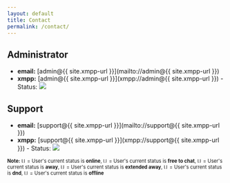 ```yaml
---
layout: default
title: Contact
permalink: /contact/
---
```


## Administrator
* **email:** [admin@{{ site.xmpp-url }}](mailto://admin@{{ site.xmpp-url }})
* **xmpp:** [admin@{{ site.xmpp-url }}](xmpp://admin@{{ site.xmpp-url }}) - Status: <img src="{{ site.url }}/status/admin">

## Support
* **email:** [support@{{ site.xmpp-url }}](mailto://support@{{ site.xmpp-url }})
* **xmpp:** [support@{{ site.xmpp-url }}](xmpp://support@{{ site.xmpp-url }}) - Status: <img src="{{ site.url }}/status/support">

<span style="font-size:0.8em;">**Note:** <img alt="User is Online" height="10" width="10" src="{{ site.url }}/img/status_online.png"> = User's current status is **online**, <img alt="User is Free to Chat" height="10" width="10" src="{{ site.url }}/img/status_chat.png"> = User's current status is **free to chat**, <img alt="User is away" height="10" width="10" src="{{ site.url }}/img/status_away.png"> = User's current status is **away**, <img alt="User is extended away" height="10" width="10" src="{{ site.url }}/img/status_xa.png"> = User's current status is **extended away**, <img alt="User is extended dnd" height="10" width="10" src="{{ site.url }}/img/status_dnd.png"> = User's current status is **dnd**, <img alt="User is extended offline" height="10" width="10" src="{{ site.url }}/img/status_offline.png"> = User's current status is **offline** </span>
